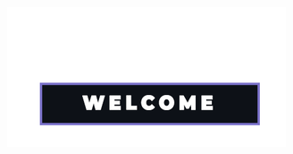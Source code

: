 <!-- Author: Spelljinxer -->
<p align="center">
  <img src="https://github.com/Spelljinxer/Spelljinxer/blob/main/welcome1.png">
</p>
